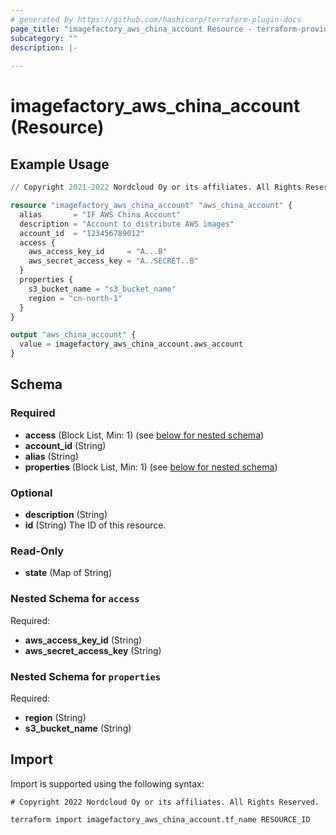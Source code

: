 ```yaml
---
# generated by https://github.com/hashicorp/terraform-plugin-docs
page_title: "imagefactory_aws_china_account Resource - terraform-provider-imagefactory"
subcategory: ""
description: |-
  
---
```


# imagefactory_aws_china_account (Resource)



## Example Usage

```terraform
// Copyright 2021-2022 Nordcloud Oy or its affiliates. All Rights Reserved.

resource "imagefactory_aws_china_account" "aws_china_account" {
  alias       = "IF AWS China Account"
  description = "Account to distribute AWS images"
  account_id  = "123456789012"
  access {
    aws_access_key_id     = "A...B"
    aws_secret_access_key = "A..SECRET..B"
  }
  properties {
    s3_bucket_name = "s3_bucket_name"
    region = "cn-north-1"
  }
}

output "aws_china_account" {
  value = imagefactory_aws_china_account.aws_account
}
```

<!-- schema generated by tfplugindocs -->
## Schema

### Required

- **access** (Block List, Min: 1) (see [below for nested schema](#nestedblock--access))
- **account_id** (String)
- **alias** (String)
- **properties** (Block List, Min: 1) (see [below for nested schema](#nestedblock--properties))

### Optional

- **description** (String)
- **id** (String) The ID of this resource.

### Read-Only

- **state** (Map of String)

<a id="nestedblock--access"></a>
### Nested Schema for `access`

Required:

- **aws_access_key_id** (String)
- **aws_secret_access_key** (String)


<a id="nestedblock--properties"></a>
### Nested Schema for `properties`

Required:

- **region** (String)
- **s3_bucket_name** (String)

## Import

Import is supported using the following syntax:

```shell
# Copyright 2022 Nordcloud Oy or its affiliates. All Rights Reserved.

terraform import imagefactory_aws_china_account.tf_name RESOURCE_ID
```
